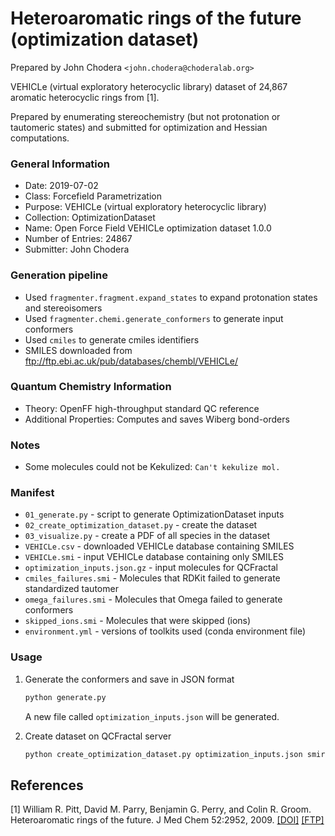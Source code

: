 # Heteroaromatic rings of the future (optimization dataset)

Prepared by John Chodera `<john.chodera@choderalab.org>`

VEHICLe (virtual exploratory heterocyclic library) dataset of 24,867 aromatic heterocyclic rings from [1].

Prepared by enumerating stereochemistry (but not protonation or tautomeric states) and submitted for optimization and Hessian computations.

### General Information
 - Date: 2019-07-02
 - Class: Forcefield Parametrization
 - Purpose: VEHICLe (virtual exploratory heterocyclic library)
 - Collection: OptimizationDataset
 - Name: Open Force Field VEHICLe optimization dataset 1.0.0
 - Number of Entries: 24867
 - Submitter: John Chodera

### Generation pipeline
 - Used `fragmenter.fragment.expand_states` to expand protonation states and stereoisomers
 - Used `fragmenter.chemi.generate_conformers` to generate input conformers
 - Used `cmiles` to generate cmiles identifiers
 - SMILES downloaded from ftp://ftp.ebi.ac.uk/pub/databases/chembl/VEHICLe/

### Quantum Chemistry Information
 - Theory: OpenFF high-throughput standard QC reference
 - Additional Properties: Computes and saves Wiberg bond-orders

### Notes
 - Some molecules could not be Kekulized: `Can't kekulize mol.`

### Manifest
 - `01_generate.py` - script to generate OptimizationDataset inputs
 - `02_create_optimization_dataset.py` - create the dataset
 - `03_visualize.py` - create a PDF of all species in the dataset
 - `VEHICLe.csv` - downloaded VEHICLe database containing SMILES
 - `VEHICLe.smi` - input VEHICLe database containing only SMILES
 - `optimization_inputs.json.gz` - input molecules for QCFractal
 - `cmiles_failures.smi` - Molecules that RDKit failed to generate standardized tautomer
 - `omega_failures.smi` - Molecules that Omega failed to generate conformers
 - `skipped_ions.smi` - Molecules that were skipped (ions)
 - `environment.yml` - versions of toolkits used (conda environment file)

### Usage
1. Generate the conformers and save in JSON format
   ```bash
   python generate.py
   ```
   A new file called `optimization_inputs.json` will be generated.

2. Create dataset on QCFractal server
    ```bash
    python create_optimization_dataset.py optimization_inputs.json smirnoff_coverage client_config.yaml
    ```

## References

[1] William R. Pitt, David M. Parry, Benjamin G. Perry, and Colin R. Groom.
Heteroaromatic rings of the future.
J Med Chem 52:2952, 2009.
[[DOI]](http://doi.org/10.1021/jm801513z) [[FTP]](ftp://ftp.ebi.ac.uk/pub/databases/chembl/VEHICLe/)
